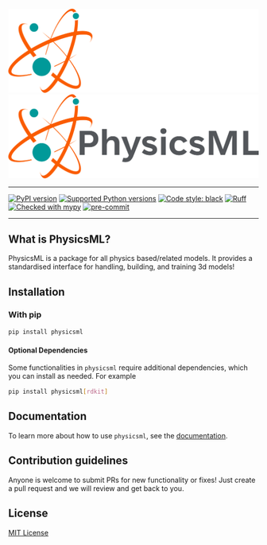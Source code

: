![Logo Dark](docs/source/_static/PhysicsML_Logo_PhyML_logo%20full%20light-cropped.svg#gh-dark-mode-only)
![Logo Light](docs/source/_static/PhysicsML_Logo_PhyML_logo%20full%20dark-cropped.svg#gh-light-mode-only)

---

[![PyPI version](https://img.shields.io/pypi/v/physicsml)](https://pypi.org/project/physicsml/)
[![Supported Python versions](https://img.shields.io/badge/python-3.8%20%7C%203.9%20%7C%203.10%20%7C%203.11-blue.svg)](https://docs.python.org/3/whatsnew/index.html)
[![Code style: black](https://img.shields.io/badge/code%20style-black-000000.svg)](https://github.com/psf/black)
[![Ruff](https://img.shields.io/endpoint?url=https://raw.githubusercontent.com/charliermarsh/ruff/main/assets/badge/v2.json)](https://github.com/charliermarsh/ruff)
[![Checked with mypy](https://img.shields.io/badge/mypy-checked-blue)](http://mypy-lang.org/)
[![pre-commit](https://img.shields.io/badge/pre--commit-enabled-brightgreen?logo=pre-commit)](https://github.com/pre-commit/pre-commit)


---

## What is PhysicsML?

PhysicsML is a package for all physics based/related models. It provides a standardised interface for handling, building,
and training 3d models!

## Installation
### With pip

```bash
pip install physicsml
```

#### Optional Dependencies

Some functionalities in `physicsml` require additional dependencies, which you can install as needed. For example

```bash
pip install physicsml[rdkit]
```

## Documentation

To learn more about how to use ``physicsml``, see the [documentation](https://exscientia.github.io/physicsml/).

## Contribution guidelines

Anyone is welcome to submit PRs for new functionality or fixes! Just create a pull request and we will review and get back to
you.

## License
[MIT License](LICENSE)
